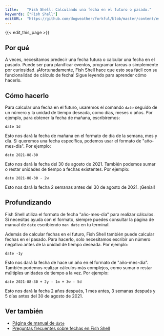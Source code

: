 ```yaml
---
title:    "Fish Shell: Calculando una fecha en el futuro o pasado."
keywords: ["Fish Shell"]
editURL:  "https://github.com/dogweather/forkful/blob/master/content/es/fish-shell/calculating-a-date-in-the-future-or-past.md"
---
```


{{< edit_this_page >}}

## Por qué 

A veces, necesitamos predecir una fecha futura o calcular una fecha en el pasado. Puede ser para planificar eventos, programar tareas o simplemente por curiosidad. ¡Afortunadamente, Fish Shell hace que esto sea fácil con su funcionalidad de cálculo de fecha! Sigue leyendo para aprender cómo hacerlo.

## Cómo hacerlo

Para calcular una fecha en el futuro, usaremos el comando `date` seguido de un número y la unidad de tiempo deseada, como días, meses o años. Por ejemplo, para obtener la fecha de mañana, escribiremos:

```Fish Shell
date 1d
```

Esto nos dará la fecha de mañana en el formato de día de la semana, mes y día. Si queremos una fecha específica, podemos usar el formato de "año-mes-día". Por ejemplo:

```Fish Shell
date 2021-08-30
```

Esto nos dará la fecha del 30 de agosto de 2021. También podemos sumar o restar unidades de tiempo a fechas existentes. Por ejemplo:

```Fish Shell
date 2021-08-30 - 2w
```

Esto nos dará la fecha 2 semanas antes del 30 de agosto de 2021. ¡Genial!

## Profundizando

Fish Shell utiliza el formato de fecha "año-mes-día" para realizar cálculos. Si necesitas ayuda con el formato, siempre puedes consultar la página de manual de `date` escribiendo `man date` en tu terminal.

Además de calcular fechas en el futuro, Fish Shell también puede calcular fechas en el pasado. Para hacerlo, solo necesitamos escribir un número negativo antes de la unidad de tiempo deseada. Por ejemplo:

```Fish Shell
date -1y
```

Esto nos dará la fecha de hace un año en el formato de "año-mes-día". También podemos realizar cálculos más complejos, como sumar o restar múltiples unidades de tiempo a la vez. Por ejemplo:

```Fish Shell
date 2021-08-30 + 2y - 1m + 3w - 5d
```

Esto nos dará la fecha 2 años después, 1 mes antes, 3 semanas después y 5 días antes del 30 de agosto de 2021.

## Ver también

- [Página de manual de `date`](https://fishshell.com/docs/current/cmds/date.html)
- [Preguntas frecuentes sobre fechas en Fish Shell](https://github.com/fish-shell/fish-shell/wiki/FAQ#dates-and-time)